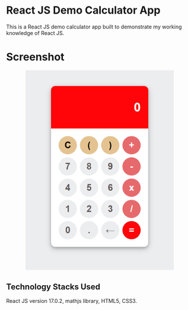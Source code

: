 # React JS Demo Calculator App

This is a React JS demo calculator app built to demonstrate my working knowledge of React JS.

# Screenshot

<p align="center">
  <img width=400 src="src/screenshots/calc_screenshot.png">
</p>

## Technology Stacks Used

React JS version 17.0.2, mathjs library, HTML5, CSS3.


